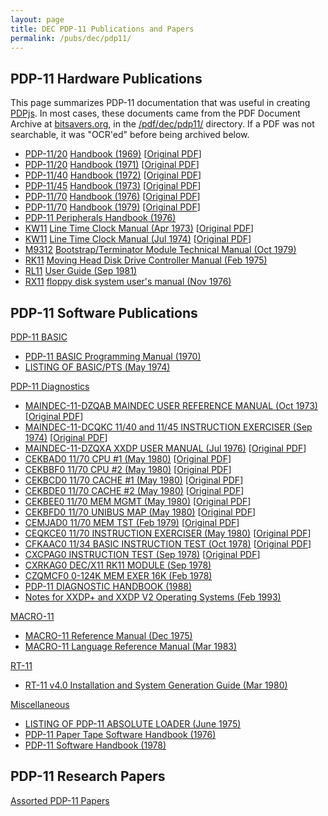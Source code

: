 ```yaml
---
layout: page
title: DEC PDP-11 Publications and Papers
permalink: /pubs/dec/pdp11/
---
```


PDP-11 Hardware Publications
---

This page summarizes PDP-11 documentation that was useful in creating [PDPjs](/modules/pdp11/).  In most cases,
these documents came from the PDF Document Archive at [bitsavers.org](http://bitsavers.org),  in the [/pdf/dec/pdp11/](http://bitsavers.org/pdf/dec/pdp11/)
directory.  If a PDF was not searchable, it was "OCR'ed" before being archived below. 

- [PDP-11/20](1120/) [Handbook (1969)](http://archive.pcjs.org/pubs/dec/pdp11/1120/PDP1120_Handbook_1969.pdf) [[Original PDF](http://research.microsoft.com/en-us/um/people/gbell/Digital/PDP%2011%20Handbook%201969.pdf)]
- [PDP-11/20](1120/) [Handbook (1971)](http://archive.pcjs.org/pubs/dec/pdp11/1120/PDP1120_Handbook_1971.pdf) [[Original PDF](http://bitsavers.org/pdf/dec/pdp11/handbooks/PDP1120_Handbook_1972.pdf)]
- [PDP-11/40](1140/) [Handbook (1972)](http://archive.pcjs.org/pubs/dec/pdp11/1140/PDP1140_Handbook_1972.pdf) [[Original PDF](http://bitsavers.org/pdf/dec/pdp11/handbooks/PDP-11_40_Processor_Handbook_1972.pdf)]
- [PDP-11/45](1145/) [Handbook (1973)](http://archive.pcjs.org/pubs/dec/pdp11/1145/PDP1145_Handbook_1973.pdf) [[Original PDF](http://bitsavers.org/pdf/dec/pdp11/handbooks/PDP1145_Handbook_1973.pdf)]
- [PDP-11/70](1170/) [Handbook (1976)](http://archive.pcjs.org/pubs/dec/pdp11/1170/PDP1170_Handbook_1976.pdf) [[Original PDF](http://bitsavers.org/pdf/dec/pdp11/1170/PDP-11_70_Handbook_1977-78.pdf)]
- [PDP-11/70](1170/) [Handbook (1979)](http://archive.pcjs.org/pubs/dec/pdp11/1170/PDP1170_Handbook_1979.pdf) [[Original PDF](http://bitsavers.org/pdf/dec/pdp11/handbooks/PDP11_Handbook1979.pdf)]
- [PDP-11 Peripherals Handbook (1976)](http://archive.pcjs.org/pubs/dec/pdp11/other/PDP11_Peripherals_Handbook_1976.pdf)
- [KW11](kw11/) [Line Time Clock Manual (Apr 1973)](http://archive.pcjs.org/pubs/dec/pdp11/kw11/KW11L_Apr73.pdf) [[Original PDF](http://bitsavers.org/pdf/dec/unibus/DEC-11-HKWB-D_KW11L_Apr73.pdf)]
- [KW11](kw11/) [Line Time Clock Manual (Jul 1974)](http://archive.pcjs.org/pubs/dec/pdp11/kw11/KW11L_Jul74.pdf) [[Original PDF](http://bitsavers.org/pdf/dec/pdp11/1140/EK-KW11L_TM-002_KW11-L_Line_Time_Clock_Manual_Jul74.pdf)]
- [M9312](m9312/) [Bootstrap/Terminator Module Technical Manual (Oct 1979)](http://archive.pcjs.org/pubs/dec/pdp11/m9312/M9312_Bootstrap_Terminator_Module_Technical_Manual.pdf)
- [RK11](rk11/) [Moving Head Disk Drive Controller Manual (Feb 1975)](http://archive.pcjs.org/pubs/dec/pdp11/rk11/EK-RK11D-MM-002.pdf)
- [RL11](rl11/) [User Guide (Sep 1981)](http://archive.pcjs.org/pubs/dec/pdp11/rl11/EK-RL012-UG-005_Sep81.pdf)
- [RX11](rx11/) [floppy disk system user's manual (Nov 1976)](http://archive.pcjs.org/pubs/dec/pdp11/rx11/EK-RX01-OP-001_RX11UM_Nov76.pdf)

PDP-11 Software Publications
---

[PDP-11 BASIC](basic/)

- [PDP-11 BASIC Programming Manual (1970)](http://archive.pcjs.org/pubs/dec/pdp11/basic/BASIC_Programming_Manual_Dec70.pdf)
- [LISTING OF BASIC/PTS (May 1974)](http://archive.pcjs.org/pubs/dec/pdp11/basic/BASIC_PTS_Listing_Mar77.pdf)

[PDP-11 Diagnostics](diags/)

- [MAINDEC-11-DZQAB MAINDEC USER REFERENCE MANUAL (Oct 1973)](http://archive.pcjs.org/pubs/dec/pdp11/diags/MAINDEC-11-DZQAB-B-D_User_Reference_Manual_Oct73.pdf) [[Original PDF](http://bitsavers.org/pdf/dec/pdp11/xxdp/MAINDEC-11-DZQAB-B-D_MAINDEC_User_Reference_Manual_Oct73.pdf)]
- [MAINDEC-11-DCQKC 11/40 and 11/45 INSTRUCTION EXERCISER (Sep 1974)](http://archive.pcjs.org/pubs/dec/pdp11/diags/MAINDEC-11-DCQKC-D-D_1140_1145_INSTRUCTION_EXERCISER_Sep74.pdf) [[Original PDF](http://bitsavers.org/pdf/dec/pdp11/xxdp/diag_listings/1140_45/028_MAINDEC-11-DCQKC-D_D_1140_1145_INSTRUCTION_EXERCISER_Sep74.pdf)]
- [MAINDEC-11-DZQXA XXDP USER MANUAL (Jul 1976)](http://archive.pcjs.org/pubs/dec/pdp11/diags/MAINDEC-11-DZQXA-I-D_XXDP_User_Manual_Jul76.pdf) [[Original PDF](http://bitsavers.org/pdf/dec/pdp11/xxdp/MAINDEC-11-DZQXA-I-D_XXDP_User_Manual_Jul76.pdf)]
- [CEKBAD0 11/70 CPU #1 (May 1980)](http://archive.pcjs.org/pubs/dec/pdp11/diags/AC-7962D-MC_CEKBAD0_1170_CPU_1_May80.pdf) [[Original PDF](http://bitsavers.org/pdf/dec/pdp11/microfiche/ftp.j-hoppe.de/bw/gh/AH-7963D-MC__PDP-11-70__11-70_CPU_%231__CEKBAD0__%28C%2975-80.pdf)]
- [CEKBBF0 11/70 CPU #2 (May 1980)](http://archive.pcjs.org/pubs/dec/pdp11/diags/AC-7966F-MC_CEKBBF0_1170_CPU_2_May80.pdf) [[Original PDF](http://bitsavers.org/pdf/dec/pdp11/microfiche/ftp.j-hoppe.de/bw/gh/AH-7968F-MC__PDP11-70__11-70_CPU_%232__CEKBBF0__%28C%2975,80.pdf)]
- [CEKBCD0 11/70 CACHE #1 (May 1980)](http://archive.pcjs.org/pubs/dec/pdp11/diags/AC-0009D-MC_CEKBCD0_1170_CACHE_1_May80.pdf) [[Original PDF](http://bitsavers.org/pdf/dec/pdp11/microfiche/ftp.j-hoppe.de/bw/gh/AH-0010D-MC__PDP11-70-74__11-70_CACHE_%231__CEKBCD0__%28C%2975,80.pdf)]
- [CEKBDE0 11/70 CACHE #2 (May 1980)](http://archive.pcjs.org/pubs/dec/pdp11/diags/AC-7971E-MC_CEKBDE0_1170_CACHE_2_May80.pdf) [[Original PDF](http://bitsavers.org/pdf/dec/pdp11/microfiche/ftp.j-hoppe.de/bw/gh/AH-7972E-MC__PDP11-70-74__11-70_CACHE_%232__CEKBDE0__%28C%2975,80.pdf)]
- [CEKBEE0 11/70 MEM MGMT (May 1980)](http://archive.pcjs.org/pubs/dec/pdp11/diags/AC-7975E-MC_CEKBEE0_1170_MEM_MGMT_May80.pdf) [[Original PDF](http://bitsavers.org/pdf/dec/pdp11/microfiche/ftp.j-hoppe.de/bw/gh/AH-7976E-MC__PDP-11-70__11-70_MEM_MGMT__CEKBEE0__%28C%2975,80.pdf)]
- [CEKBFD0 11/70 UNIBUS MAP (May 1980)](http://archive.pcjs.org/pubs/dec/pdp11/diags/AC-7979D-MC_CEKBFD0_1170_UNIBUS_MAP_May80.pdf) [[Original PDF](http://bitsavers.org/pdf/dec/pdp11/microfiche/ftp.j-hoppe.de/bw/gh/AH-7980D-MC__11-70-11-74__11-70_UNIBUS_MAP__CEKBFD0__%28C%2975-80.pdf)]
- [CEMJAD0 11/70 MEM TST (Feb 1979)](http://archive.pcjs.org/pubs/dec/pdp11/diags/AC-7990D-MC_CEMJAD0_1170_MEM_TST_Feb79.pdf) [[Original PDF](http://bitsavers.org/pdf/dec/pdp11/microfiche/ftp.j-hoppe.de/bw/gh/AH-7991D-MC__MJ11__11-70_MEM_TST__CEMJAD0__%28C%2973-79.pdf)]
- [CEQKCE0 11/70 INSTRUCTION EXERCISER (May 1980)](http://archive.pcjs.org/pubs/dec/pdp11/diags/AC-7994E-MC_CEQKCE0_1170_INSTRUCTION_EXERCISER_May80.pdf) [[Original PDF](http://bitsavers.org/pdf/dec/pdp11/microfiche/ftp.j-hoppe.de/bw/gh/AH-7996E-MC__PDP11-70-74__11-70_INST_EXR__CEQKCE0__%28C%2975,80.pdf)]
- [CFKAAC0 11/34 BASIC INSTRUCTION TEST (Oct 1978)](http://archive.pcjs.org/pubs/dec/pdp11/diags/AC-8041C-MC_CFKAAC0_1134_BSC_INST_TST_Oct78.pdf) [[Original PDF](http://bitsavers.org/pdf/dec/pdp11/xxdp/diag_listings/1134/AC-8041C-MC_CFKAAC0-1134-Bsc-Inst-Tst_Oct78.pdf)]
- [CXCPAG0 INSTRUCTION TEST (Sep 1978)](http://archive.pcjs.org/pubs/dec/pdp11/diags/AC-E664G-MC_CXCPAG0_PROCESSOR_TEST_Sep78.pdf) [[Original PDF](http://bitsavers.org/pdf/dec/pdp11/xxdp/x11_listings/AC-E664G-MC_CXCPAG0-Processor-test_Sep78.pdf)]
- [CXRKAG0 DEC/X11 RK11 MODULE (Sep 1978)](http://archive.pcjs.org/pubs/dec/pdp11/diags/AC-E676G-MC_CXRKAG0-RK11_Sep78.pdf)
- [CZQMCF0 0-124K MEM EXER 16K (Feb 1978)](http://archive.pcjs.org/pubs/dec/pdp11/diags/AC-9045F-MC_CZQMCFO_MEM_EXER_16K_Feb78.pdf)
- [PDP-11 DIAGNOSTIC HANDBOOK (1988)](http://archive.pcjs.org/pubs/dec/pdp11/diags/PDP11_DiagnosticHandbook_1988.pdf)
- [Notes for XXDP+ and XXDP V2 Operating Systems (Feb 1993)](http://archive.pcjs.org/pubs/dec/pdp11/diags/XXDP_Notes_Feb93.pdf)

[MACRO-11](macro11/)

- [MACRO-11 Reference Manual (Dec 1975)](http://archive.pcjs.org/pubs/dec/pdp11/macro11/MACRO11_Dec75.pdf)
- [MACRO-11 Language Reference Manual (Mar 1983)](http://archive.pcjs.org/pubs/dec/pdp11/macro11/MACRO11_Mar83.pdf)

[RT-11](rt11/)

- [RT-11 v4.0 Installation and System Generation Guide (Mar 1980)](http://archive.pcjs.org/pubs/dec/pdp11/rt11/AA-H376A-TC_RT-11_V4.0_Installation_Manual_Mar81.pdf)

[Miscellaneous](other/)

- [LISTING OF PDP-11 ABSOLUTE LOADER (June 1975)](http://archive.pcjs.org/pubs/dec/pdp11/other/DEC-11-UABLA_ABSOLUTE_LOADER_LISTING_Jun75.pdf)
- [PDP-11 Paper Tape Software Handbook (1976)](http://archive.pcjs.org/pubs/dec/pdp11/other/PDP11_Paper_Tape_Software_Handbook_1976.pdf)
- [PDP-11 Software Handbook (1978)](http://archive.pcjs.org/pubs/dec/pdp11/other/PDP11_Software_Handbook_1978.pdf)

PDP-11 Research Papers
---

[Assorted PDP-11 Papers](papers/)
